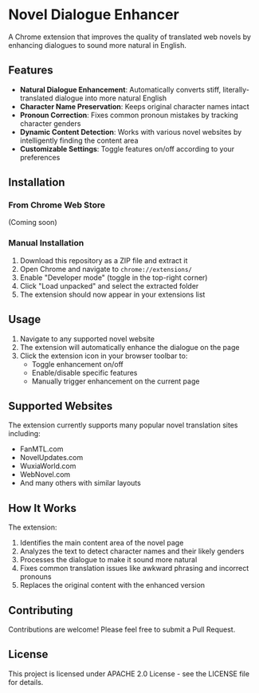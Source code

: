 # Novel Dialogue Enhancer

A Chrome extension that improves the quality of translated web novels by enhancing dialogues to sound more natural in English.

## Features

- **Natural Dialogue Enhancement**: Automatically converts stiff, literally-translated dialogue into more natural English
- **Character Name Preservation**: Keeps original character names intact
- **Pronoun Correction**: Fixes common pronoun mistakes by tracking character genders
- **Dynamic Content Detection**: Works with various novel websites by intelligently finding the content area
- **Customizable Settings**: Toggle features on/off according to your preferences

## Installation

### From Chrome Web Store

(Coming soon)

### Manual Installation

1. Download this repository as a ZIP file and extract it
2. Open Chrome and navigate to `chrome://extensions/`
3. Enable "Developer mode" (toggle in the top-right corner)
4. Click "Load unpacked" and select the extracted folder
5. The extension should now appear in your extensions list

## Usage

1. Navigate to any supported novel website
2. The extension will automatically enhance the dialogue on the page
3. Click the extension icon in your browser toolbar to:
   - Toggle enhancement on/off
   - Enable/disable specific features
   - Manually trigger enhancement on the current page

## Supported Websites

The extension currently supports many popular novel translation sites including:

- FanMTL.com
- NovelUpdates.com
- WuxiaWorld.com
- WebNovel.com
- And many others with similar layouts

## How It Works

The extension:

1. Identifies the main content area of the novel page
2. Analyzes the text to detect character names and their likely genders
3. Processes the dialogue to make it sound more natural
4. Fixes common translation issues like awkward phrasing and incorrect pronouns
5. Replaces the original content with the enhanced version

## Contributing

Contributions are welcome! Please feel free to submit a Pull Request.

## License

This project is licensed under APACHE 2.0 License - see the LICENSE file for details.
